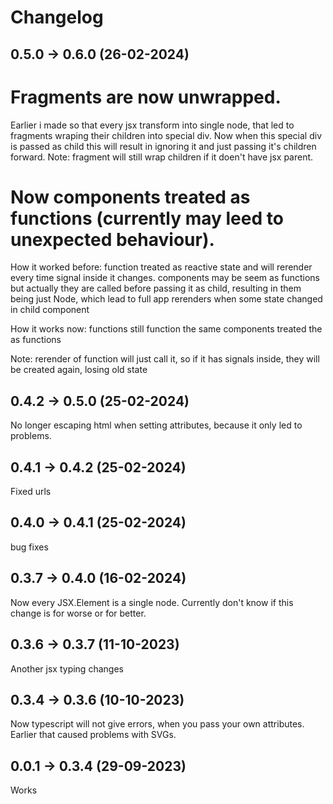 # Changelog
## 0.5.0 -> 0.6.0 (26-02-2024)
# Fragments are now unwrapped.

Earlier i made so that every jsx transform into single node, that led to fragments wraping their children into special div.
Now when this special div is passed as child this will result in ignoring it and just passing it's children forward.
Note: fragment will still wrap children if it doen't have jsx parent.

# Now components treated as functions (currently may leed to unexpected behaviour).

How it worked before:
function treated as reactive state and will rerender every time signal inside it changes.
components may be seem as functions but actually they are called before passing it as child, resulting in them being just Node, which lead to full app rerenders when some state changed in child component

How it works now:
functions still function the same
components treated the as functions

Note: rerender of function will just call it, so if it has signals inside, they will be created again, losing old state
## 0.4.2 -> 0.5.0 (25-02-2024)
No longer escaping html when setting attributes, because it only led to problems.
## 0.4.1 -> 0.4.2 (25-02-2024)
Fixed urls
## 0.4.0 -> 0.4.1 (25-02-2024)
bug fixes
## 0.3.7 -> 0.4.0 (16-02-2024)
Now every JSX.Element is a single node. Currently don't know if this change is for worse or for better.
## 0.3.6 -> 0.3.7 (11-10-2023)
Another jsx typing changes
## 0.3.4 -> 0.3.6 (10-10-2023)
Now typescript will not give errors, when you pass your own attributes. Earlier that caused problems with SVGs.
## 0.0.1 -> 0.3.4 (29-09-2023)
Works
